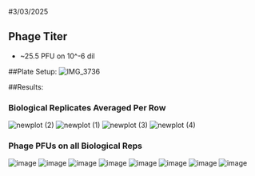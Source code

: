 #3/03/2025

## Phage Titer
- ~25.5 PFU on 10^-6 dil

##Plate Setup:
![IMG_3736](https://github.com/user-attachments/assets/5d142903-9410-4366-8fd5-955f6ea6943d)

##Results:

### Biological Replicates Averaged Per Row
![newplot (2)](https://github.com/user-attachments/assets/1974fa55-b4f2-4b6a-becf-68e661a8b0ab)
![newplot (1)](https://github.com/user-attachments/assets/19be0122-9e03-49b7-9c87-fa8e66fc7576)
![newplot (3)](https://github.com/user-attachments/assets/dee9b190-ac42-426b-8f5a-34e8a3ba444e)
![newplot (4)](https://github.com/user-attachments/assets/efff7e38-6f64-4b99-8135-4f4b25991587)

### Phage PFUs on all Biological Reps
![image](https://github.com/user-attachments/assets/436d5b8c-fec6-449f-a524-7b8a9ef5794b)
![image](https://github.com/user-attachments/assets/c5034072-1aa8-4d24-9363-cca9b3bdc22f)
![image](https://github.com/user-attachments/assets/3e0e0772-c68a-45e5-b9d2-4547060bbda0)
![image](https://github.com/user-attachments/assets/7f4459dc-31cb-45ca-ab37-0fdf936083c4)
![image](https://github.com/user-attachments/assets/90006925-48c7-4a19-aa75-b7f84259ee53)
![image](https://github.com/user-attachments/assets/157e4520-76e0-4d02-a541-40eadb36532a)
![image](https://github.com/user-attachments/assets/34000073-add6-4ea5-b6e6-86afaef9cd1a)
![image](https://github.com/user-attachments/assets/84117085-1be0-4019-a1f6-f6ad700faa48)

